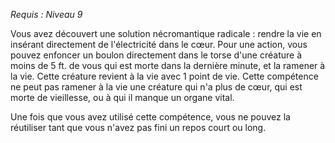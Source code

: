 *Requis : Niveau 9*

Vous avez découvert une solution nécromantique radicale : rendre la vie en insérant directement de l'électricité dans le cœur. Pour une action, vous pouvez enfoncer un boulon directement dans le torse d'une créature à moins de 5 ft. de vous qui est morte dans la dernière minute, et la ramener à la vie. Cette créature revient à la vie avec 1 point de vie. Cette compétence ne peut pas ramener à la vie une créature qui n'a plus de cœur, qui est morte de vieillesse, ou à qui il manque un organe vital.

Une fois que vous avez utilisé cette compétence, vous ne pouvez la réutiliser tant que vous n'avez pas fini un repos court ou long.